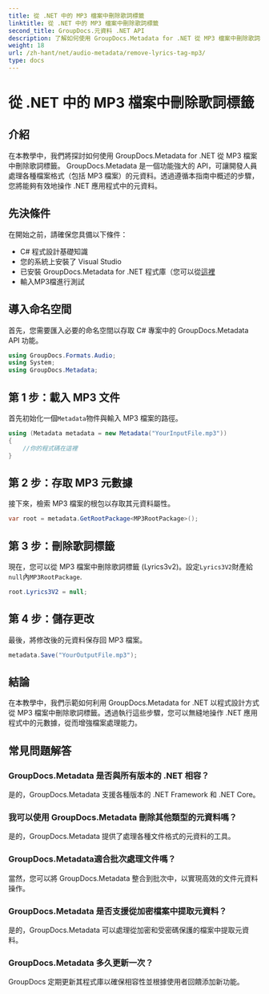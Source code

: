 ```yaml
---
title: 從 .NET 中的 MP3 檔案中刪除歌詞標籤
linktitle: 從 .NET 中的 MP3 檔案中刪除歌詞標籤
second_title: GroupDocs.元資料 .NET API
description: 了解如何使用 GroupDocs.Metadata for .NET 從 MP3 檔案中刪除歌詞標籤。請按照我們的逐步指南進行有效的元資料操作。
weight: 18
url: /zh-hant/net/audio-metadata/remove-lyrics-tag-mp3/
type: docs
---
```

# 從 .NET 中的 MP3 檔案中刪除歌詞標籤

## 介紹
在本教學中，我們將探討如何使用 GroupDocs.Metadata for .NET 從 MP3 檔案中刪除歌詞標籤。 GroupDocs.Metadata 是一個功能強大的 API，可讓開發人員處理各種檔案格式（包括 MP3 檔案）的元資料。透過遵循本指南中概述的步驟，您將能夠有效地操作 .NET 應用程式中的元資料。
## 先決條件
在開始之前，請確保您具備以下條件：
- C# 程式設計基礎知識
- 您的系統上安裝了 Visual Studio
- 已安裝 GroupDocs.Metadata for .NET 程式庫（您可以從[這裡](https://releases.groupdocs.com/metadata/net/）)
- 輸入MP3檔進行測試

## 導入命名空間
首先，您需要匯入必要的命名空間以存取 C# 專案中的 GroupDocs.Metadata API 功能。
```csharp
using GroupDocs.Formats.Audio;
using System;
using GroupDocs.Metadata;
```
## 第 1 步：載入 MP3 文件
首先初始化一個`Metadata`物件與輸入 MP3 檔案的路徑。
```csharp
using (Metadata metadata = new Metadata("YourInputFile.mp3"))
{
    //你的程式碼在這裡
}
```
## 第 2 步：存取 MP3 元數據
接下來，檢索 MP3 檔案的根包以存取其元資料屬性。
```csharp
var root = metadata.GetRootPackage<MP3RootPackage>();
```
## 第 3 步：刪除歌詞標籤
現在，您可以從 MP3 檔案中刪除歌詞標籤 (Lyrics3v2)。設定`Lyrics3V2`財產給`null`內`MP3RootPackage`.
```csharp
root.Lyrics3V2 = null;
```
## 第 4 步：儲存更改
最後，將修改後的元資料保存回 MP3 檔案。
```csharp
metadata.Save("YourOutputFile.mp3");
```

## 結論
在本教學中，我們示範如何利用 GroupDocs.Metadata for .NET 以程式設計方式從 MP3 檔案中刪除歌詞標籤。透過執行這些步驟，您可以無縫地操作 .NET 應用程式中的元數據，從而增強檔案處理能力。

## 常見問題解答
### GroupDocs.Metadata 是否與所有版本的 .NET 相容？
是的，GroupDocs.Metadata 支援各種版本的 .NET Framework 和 .NET Core。
### 我可以使用 GroupDocs.Metadata 刪除其他類型的元資料嗎？
是的，GroupDocs.Metadata 提供了處理各種文件格式的元資料的工具。
### GroupDocs.Metadata適合批次處理文件嗎？
當然，您可以將 GroupDocs.Metadata 整合到批次中，以實現高效的文件元資料操作。
### GroupDocs.Metadata 是否支援從加密檔案中提取元資料？
是的，GroupDocs.Metadata 可以處理從加密和受密碼保護的檔案中提取元資料。
### GroupDocs.Metadata 多久更新一次？
GroupDocs 定期更新其程式庫以確保相容性並根據使用者回饋添加新功能。